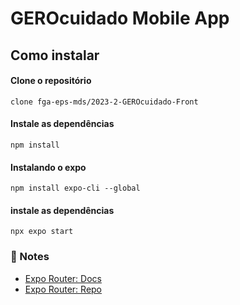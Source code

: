 # GEROcuidado Mobile App

## Como instalar

#### Clone o repositório

```
clone fga-eps-mds/2023-2-GEROcuidado-Front
```

#### Instale as dependências
```
npm install
```
#### Instalando o expo
```
npm install expo-cli --global
```

#### instale as dependências
```
npx expo start
```

### 📝 Notes

- [Expo Router: Docs](https://expo.github.io/router)
- [Expo Router: Repo](https://github.com/expo/router)
